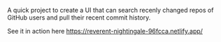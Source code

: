 A quick project to create a UI that can search recenly changed repos of GitHub users and pull their recent commit history.

See it in action here https://reverent-nightingale-96fcca.netlify.app/

